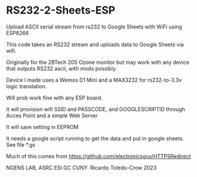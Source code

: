 # RS232-2-Sheets-ESP
Upload ASCII serial stream from rs232 to Google Sheets with WiFi using ESP8266

This code takes an RS232 stream and uploads data to Google Sheets via wifi.

Originally for the 2BTech 205 Ozone monitor but may work with any device that outputs RS232 ascii, with mods possibly.

Device I made uses a Wemos D1 Mini and a MAX3232 for rs232-to-3.3v logic translation.

Will prob work fine with any ESP board. 

It will provision wifi SSID and PASSCODE, and GOOGLESCRIPTID through Acces Point and a simple Web Server

It will save setting in EEPROM

It needs a google script running to get the data and put in google sheets. See file *.gs

Much of this comes from https://github.com/electronicsguy/HTTPSRedirect

NGENS LAB, ASRC ESI GC CUNY. Ricardo Toledo-Crow 2023
